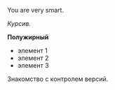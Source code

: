 You are very smart.

*Курсив.*

**Полужирный**

* элемент 1
* элемент 2
* элемент 3

Знакомство с контролем версий.
